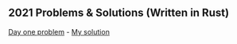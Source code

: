 ## 2021 Problems & Solutions (Written in Rust)
[Day one problem](https://adventofcode.com/2021/day/1) - [My solution](https://github.com/Majekdor/aoc_2021/blob/master/2021/src/day_one/main.rs)  